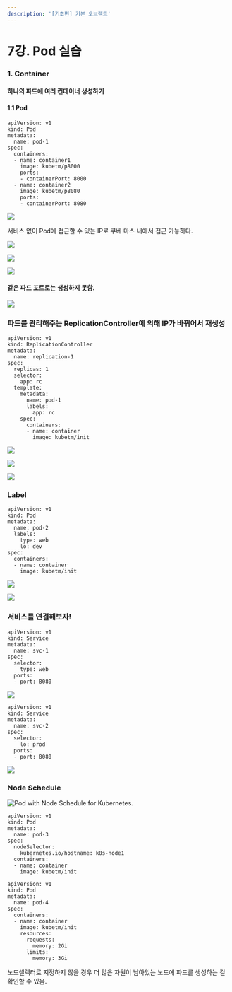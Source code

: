 ```yaml
---
description: '[기초편] 기본 오브젝트'
---
```


# 7강. Pod 실습

### 1. Container

#### 하나의 파드에 여러 컨테이너 생성하기

#### 1.1 Pod

```text
apiVersion: v1
kind: Pod
metadata:
  name: pod-1
spec:
  containers:
  - name: container1
    image: kubetm/p8000
    ports:
    - containerPort: 8000
  - name: container2
    image: kubetm/p8080
    ports:
    - containerPort: 8080
```

![](../.gitbook/assets/2021-08-17-9.04.51.png)

서비스 없이 Pod에 접근할 수 있는 IP로 쿠베 마스 내에서 접근 가능하다.

![](../.gitbook/assets/2021-08-17-9.06.33.png)

![](../.gitbook/assets/2021-08-17-9.07.18.png)

![](../.gitbook/assets/2021-08-17-9.13.24.png)

#### 

#### 같은 파드 포트로는 생성하지 못함.

![](../.gitbook/assets/2021-08-17-9.21.42.png)

### 파드를 관리해주는 ReplicationController에 의해 IP가 바뀌어서 재생성

```text
apiVersion: v1
kind: ReplicationController
metadata:
  name: replication-1
spec:
  replicas: 1
  selector:
    app: rc
  template:
    metadata:
      name: pod-1
      labels:
        app: rc
    spec:
      containers:
      - name: container
        image: kubetm/init
```

![](../.gitbook/assets/2021-08-17-9.24.24.png)

![](../.gitbook/assets/2021-08-17-9.28.29.png)

![](../.gitbook/assets/2021-08-17-9.27.53.png)



### Label

```text
apiVersion: v1
kind: Pod
metadata:
  name: pod-2
  labels:
    type: web
    lo: dev
spec:
  containers:
  - name: container
    image: kubetm/init
```

![](../.gitbook/assets/2021-08-17-9.36.56.png)

![](../.gitbook/assets/2021-08-17-9.37.03.png)

### 서비스를 연결해보자!

```text
apiVersion: v1
kind: Service
metadata:
  name: svc-1
spec:
  selector:
    type: web
  ports:
  - port: 8080
```

![](../.gitbook/assets/2021-08-17-9.38.39.png)

```text
apiVersion: v1
kind: Service
metadata:
  name: svc-2
spec:
  selector:
    lo: prod
  ports:
  - port: 8080
```

![](../.gitbook/assets/2021-08-17-9.40.18.png)

### Node Schedule

![Pod with Node Schedule for Kubernetes.](https://kubetm.github.io/img/practice/beginner/Pod%20with%20Node%20Schedule%20for%20Kubernetes.jpg)



```text
apiVersion: v1
kind: Pod
metadata:
  name: pod-3
spec:
  nodeSelector:
    kubernetes.io/hostname: k8s-node1
  containers:
  - name: container
    image: kubetm/init
```



```text
apiVersion: v1
kind: Pod
metadata:
  name: pod-4
spec:
  containers:
  - name: container
    image: kubetm/init
    resources:
      requests:
        memory: 2Gi
      limits:
        memory: 3Gi
```

노드셀렉터로 지정하지 않을 경우 더 많은 자원이 남아있는 노드에 파드를 생성하는 걸 확인할 수 있음.



